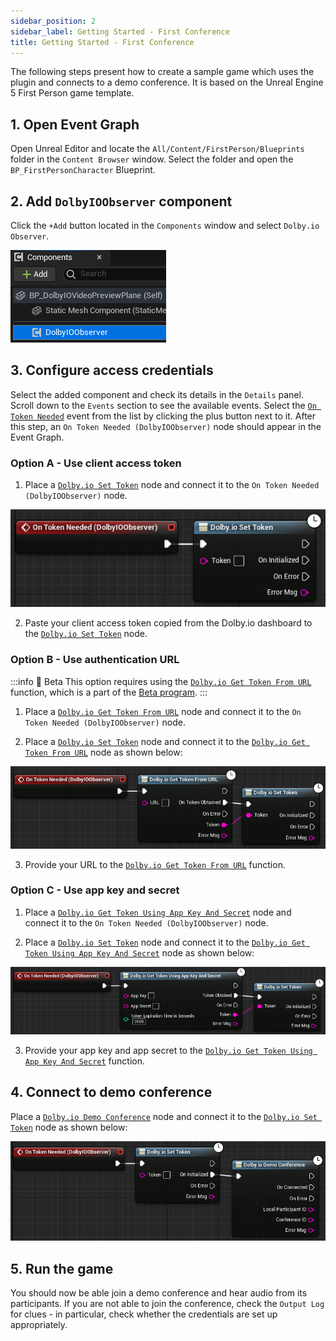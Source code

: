 ```yaml
---
sidebar_position: 2
sidebar_label: Getting Started - First Conference
title: Getting Started - First Conference
---
```


The following steps present how to create a sample game which uses the plugin and connects to a demo conference. It is based on the Unreal Engine 5 First Person game template.

## 1. Open Event Graph
Open Unreal Editor and locate the `All/Content/FirstPerson/Blueprints` folder in the `Content Browser` window. Select the folder and open the `BP_FirstPersonCharacter` Blueprint.

## 2. Add `DolbyIOObserver` component
Click the `+Add` button located in the `Components` window and select `Dolby.io Observer`.

![](../../static/img/first-conf-observer-component.png)

## 3. Configure access credentials
Select the added component and check its details in the `Details` panel. Scroll down to the `Events` section to see the available events. Select the [`On Token Needed`](../blueprints/events#on-token-needed) event from the list by clicking the plus button next to it. After this step, an `On Token Needed (DolbyIOObserver)` node should appear in the Event Graph.

### Option A - Use client access token
1. Place a [`Dolby.io Set Token`](../blueprints/functions#dolbyio-set-token) node and connect it to the `On Token Needed (DolbyIOObserver)` node.

![](../../static/img/first-conf-set-token.png)

2. Paste your client access token copied from the Dolby.io dashboard to the [`Dolby.io Set Token`](../blueprints/functions#dolbyio-set-token) node.

### Option B - Use authentication URL

:::info 🚀 Beta
This option requires using the [`Dolby.io Get Token From URL`](../blueprints/functions#dolbyio-get-token-from-url) function, which is a part of the [Beta program](https://docs.dolby.io/communications-apis/docs/overview-beta-programs).
:::

1. Place a [`Dolby.io Get Token From URL`](../blueprints/functions#dolbyio-get-token-from-url) node and connect it to the `On Token Needed (DolbyIOObserver)` node.

2. Place a [`Dolby.io Set Token`](../blueprints/functions#dolbyio-set-token) node and connect it to the [`Dolby.io Get Token From URL`](../blueprints/functions#dolbyio-get-token-from-url) node as shown below:

![](../../static/img/first-conf-get-token-from-url.png)

3. Provide your URL to the [`Dolby.io Get Token From URL`](../blueprints/functions#dolbyio-get-token-from-url) function.

### Option C - Use app key and secret
1. Place a [`Dolby.io Get Token Using App Key And Secret`](../blueprints/functions#dolbyio-get-token-using-app-key-and-secret) node and connect it to the `On Token Needed (DolbyIOObserver)` node.

2. Place a [`Dolby.io Set Token`](../blueprints/functions#dolbyio-set-token) node and connect it to the [`Dolby.io Get Token Using App Key And Secret`](../blueprints/functions#dolbyio-get-token-using-app-key-and-secret) node as shown below:

![](../../static/img/first-conf-get-token-using-key-secret.png)

3. Provide your app key and app secret to the [`Dolby.io Get Token Using App Key And Secret`](../blueprints/functions#dolbyio-get-token-using-app-key-and-secret) function.

## 4. Connect to demo conference
Place a [`Dolby.io Demo Conference`](../blueprints/functions#dolbyio-demo-conference) node and connect it to the [`Dolby.io Set Token`](../blueprints/functions#dolbyio-set-token) node as shown below:

![](../../static/img/first-conf-demo.png)

## 5. Run the game
You should now be able join a demo conference and hear audio from its participants. If you are not able to join the conference, check the `Output Log` for clues - in particular, check whether the credentials are set up appropriately.